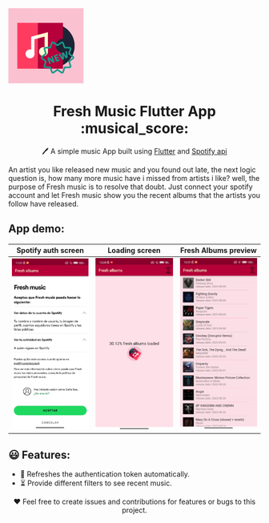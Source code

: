 <img align="center" width="150" src="https://github.com/deltaena/Resources/blob/main/Fresh%20music/icon.png"/>
<h1 align="center">Fresh Music Flutter App :musical_score:</h1>  
<p align="center">
  🖊️ A simple music App built using <a href="https://flutter.dev/">Flutter</a> and <a href="https://developer.spotify.com/documentation/">Spotify api</a>
</p>

An artist you like released new music and you found out late, the next logic question is, how many more music have i missed from artists i like? well, the purpose of Fresh music is to resolve that doubt. Just connect your spotify account and let Fresh music show you the recent albums that the artists you follow have released. 

## App demo: 

Spotify auth screen        |  Loading screen           | Fresh Albums preview |
:-------------------------:|:-------------------------:|:-------------------------:|
<img src="https://github.com/deltaena/Resources/blob/main/Fresh%20music/Spotify%20auth.jpg" width="200" /> |  <img src="https://github.com/deltaena/Resources/blob/main/Fresh%20music/Albums%20loading.jpg" width="200" /> | <img src="https://github.com/deltaena/Resources/blob/main/Fresh%20music/app%20preview.gif" width="200" /> |

## 😃 Features:

- :key: Refreshes the authentication token automatically.
- :hourglass_flowing_sand: Provide different filters to see recent music.

<p align="center">
  ❤️ Feel free to create issues and contributions for features or bugs to this project.
</p>
